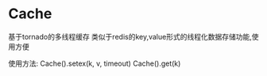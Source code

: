 # Cache
基于tornado的多线程缓存
类似于redis的key,value形式的线程化数据存储功能,使用方便

使用方法:
    Cache().setex(k, v, timeout)
    Cache().get(k)